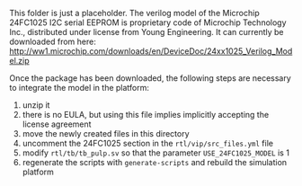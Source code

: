 This folder is just a placeholder.
The verilog model of the Microchip 24FC1025 I2C serial EEPROM is proprietary code of Microchip Technology Inc., distributed under license from Young Engineering. It can currently be downloaded from here: http://ww1.microchip.com/downloads/en/DeviceDoc/24xx1025_Verilog_Model.zip

Once the package has been downloaded, the following steps are necessary to integrate the model in the platform:
1. unzip it
2. there is no EULA, but using this file implies implicitly accepting the license agreement
3. move the newly created files in this directory
4. uncomment the 24FC1025 section in the `rtl/vip/src_files.yml` file
5. modify `rtl/tb/tb_pulp.sv` so that the parameter `USE_24FC1025_MODEL` is 1
6. regenerate the scripts with `generate-scripts` and rebuild the simulation platform
